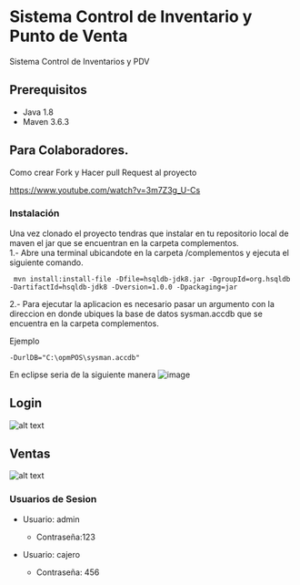 # Sistema Control de Inventario y Punto de Venta
Sistema Control de Inventarios y PDV

## Prerequisitos

 - Java 1.8 
 - Maven 3.6.3


## Para Colaboradores.

Como crear Fork y Hacer pull Request al proyecto

https://www.youtube.com/watch?v=3m7Z3g_U-Cs

### Instalación

Una vez clonado el proyecto tendras que instalar en tu repositorio local de maven el jar que se encuentran en la carpeta complementos.  
1.- Abre una terminal ubicandote en la carpeta /complementos y ejecuta el siguiente comando.

     
     mvn install:install-file -Dfile=hsqldb-jdk8.jar -DgroupId=org.hsqldb -DartifactId=hsqldb-jdk8 -Dversion=1.0.0 -Dpackaging=jar
     

2.- Para ejecutar la aplicacion es necesario pasar un argumento con la direccion en donde ubiques la base de datos sysman.accdb que se encuentra en la carpeta complementos.

Ejemplo

    -DurlDB="C:\opmPOS\sysman.accdb"
   
En eclipse seria de la siguiente manera
    ![image](https://user-images.githubusercontent.com/24512671/124346593-67a6bf00-dba5-11eb-9fa3-67f8f2433960.png)


## Login

![alt text](https://github.com/Open-Source-Mexico/opmPOS/blob/master/PDV/Login.png?raw=true)

## Ventas

![alt text](https://github.com/Open-Source-Mexico/opmPOS/blob/master/PDV/Home.png?raw=true)

### Usuarios de Sesion

  - Usuario: admin
    - Contraseña:123
  
  - Usuario: cajero
    - Contraseña: 456
